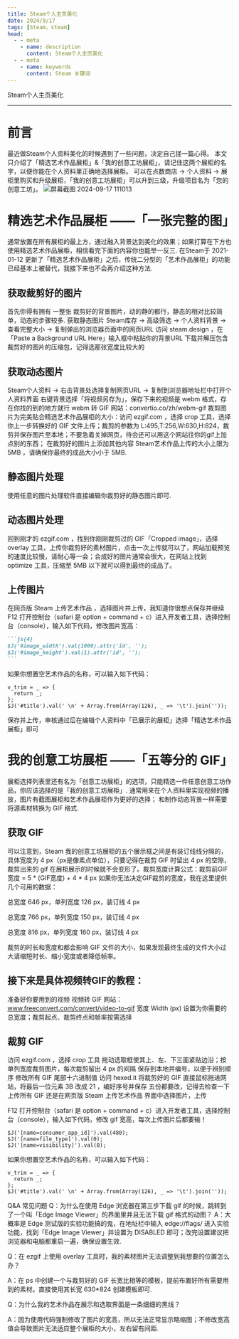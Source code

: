 ```yaml
---
title: Steam个人主页美化
date: 2024/9/17
tags: [Steam，steam]
head:
  - - meta
    - name: description
      content: Steam个人主页美化
  - - meta
    - name: keywords
      content: Steam 关键词
---
```


Steam个人主页美化

---

# 前言
最近做Steam个人资料美化的时候遇到了一些问题，决定自己搓一篇心得。
本文只介绍了「精选艺术作品展柜」&「我的创意工坊展柜」，请记住这两个展柜的名字，以便你能在个人资料里正确地选择展柜。
可以在点数商店 -> 个人资料 -> 展柜里购买和升级展柜，「我的创意工坊展柜」可以升到三级，升级项目名为「您的创意工坊」。
![屏幕截图 2024-09-17 111013](https://github.com/user-attachments/assets/1d0d486d-6179-485c-aeca-053368561bf4)


# 精选艺术作品展柜 ——「一张完整的图」
通常放置在所有展柜的最上方，通过融入背景达到美化的效果；如果打算在下方也使用精选艺术作品展柜，相信看完下面的内容你也能举一反三.
在Steam于 2021-01-12 更新了「精选艺术作品展柜」之后，传统二分型的「艺术作品展柜」的功能已经基本上被替代，我接下来也不会再介绍这种方法.

## 获取裁剪好的图片
首先你得有拥有 一整张 裁剪好的背景图片，动的静的都行，静态的相对比较简单，动态的步骤较多.
获取静态图片
Steam库存 -> 高级筛选 -> 个人资料背景 -> 查看完整大小 -> 复制弹出的浏览器页面中的网页URL
访问 steam.design ，在「Paste a Background URL Here」输入框中粘贴你的背景URL
下载并解压包含裁剪好的图片的压缩包，记得选那张宽度比较大的

## 获取动态图片
Steam个人资料 -> 右击背景处选择复制网页URL -> 复制到浏览器地址栏中打开个人资料界面
右键背景选择「将视频另存为」，保存下来的视频是 webm 格式，存在你找的到的地方就行
webm 转 GIF 网站：convertio.co/zh/webm-gif
裁剪图片为完美贴合精选艺术作品展柜的大小：访问 ezgif.com ，选择 crop 工具，选择你上一步转换好的 GIF 文件上传；裁剪的参数为 L:495,T:256,W:630,H:824，裁剪并保存图片至本地；不要急着关掉网页，待会还可以用这个网站往你的gif上加点别的东西；
在裁剪好的图片上添加其他内容
Steam艺术作品上传的大小上限为 5MB ，请确保你最终的成品大小小于 5MB.

## 静态图片处理
使用任意的图片处理软件直接编辑你裁剪好的静态图片即可.

## 动态图片处理
回到刚才的 ezgif.com ，找到你刚刚裁剪过的 GIF「Cropped image」，选择 overlay 工具，上传你裁剪好的素材图片，点击一次上传就可以了，网站加载预览的速度比较慢，请耐心等一会；合成好的图片通常会很大，在网站上找到 optimize 工具，压缩至 5MB 以下就可以得到最终的成品了。

## 上传图片
在网页版 Steam 上传艺术作品 ，选择图片并上传，我知道你很想点保存并继续
F12 打开控制台（safari 是 option + command + c）进入开发者工具，选择控制台（console），输入如下代码，修改图片宽高：
````md
```js{4}
$J('#image_width').val(1000).attr('id', '');
$J('#image_height').val(1).attr('id', '');
```
````
如果你想置空艺术作品的名称，可以输入如下代码：
```js{4}
v_trim = _ => {
  return _;
};
$J('#title').val(' \n' + Array.from(Array(126), _ => '\t').join(''));
```
保存并上传，审核通过后在编辑个人资料中「已展示的展柜」选择「精选艺术作品展柜」即可
# 我的创意工坊展柜 ——「五等分的 GIF」
展柜选择列表里还有名为「创意工坊展柜」的选项，只能精选一件任意创意工坊作品，你应该选择的是「我的创意工坊展柜」.
通常用来在个人资料里实现视频的播放，图片有截图展柜和艺术作品展柜作为更好的选择；
和制作动态背景一样需要将源素材转换为 GIF 格式.

## 获取 GIF
可以注意到，Steam 我的创意工坊展柜的五个展示框之间是有装订线线分隔的，具体宽度为 4 px（px是像素点单位），只要记得在裁剪 GIF 时留出 4 px 的空隙，裁剪出来的 gif 在展柜展示的时候就不会变形了。裁剪宽度计算公式：裁剪前GIF宽度 = 5 * (GIF宽度) + 4 * 4 px
如果你无法决定GIF裁剪的宽度，我在这里提供几个可用的数据：

总宽度 646 px，单列宽度 126 px，装订线 4 px

总宽度 766 px，单列宽度 150 px，装订线 4 px

总宽度 816 px，单列宽度 160 px，装订线 4 px

裁剪的时长和宽度和都会影响 GIF 文件的大小，如果发现最终生成的文件大小过大请缩短时长、缩小宽度或者降低帧率。
## 接下来是具体视频转GIF的教程：
准备好你要用到的视频
视频转 GIF 网站：www.freeconvert.com/convert/video-to-gif
宽度 Width (px) 设置为你需要的总宽度；裁剪起点、裁剪终点和帧率按需选择
## 裁剪 GIF
访问 ezgif.com ，选择 crop 工具
拖动选取框使其上、左、下三面紧贴边沿；按单列宽度裁剪图片，每次裁剪留出 4 px 的间隔
保存到本地并编号，以便于辨别顺序
修改所有 GIF 尾部十六进制值
访问 hexed.it
将裁剪好的 GIF 直接鼠标拖进网站，将最后一位元素 3B 改成 21 ，编好序号并保存
五份都要改，记得去检查一下
上传所有 GIF
还是在网页版 Steam 上传艺术作品 界面中选择图片，上传

F12 打开控制台（safari 是 option + command + c）进入开发者工具，选择控制台（console），输入如下代码，修改 gif 宽高，每次上传图片后都要输！
```js{4}
$J('[name=consumer_app_id]').val(480);
$J('[name=file_type]').val(0);
$J('[name=visibility]').val(0);
```
如果你想置空艺术作品的名称，可以输入如下代码：
```js{4}
v_trim = _ => {
  return _;
};
$J('#title').val(' \n' + Array.from(Array(126), _ => '\t').join(''));
```
Q&A 常见问题
Q：为什么在使用 Edge 浏览器在第三步下载 gif 的时候，跳转到了一个叫「Edge Image Viewer」的界面里并且无法下载 gif 格式的动图？
A：大概率是 Edge 测试版的实验功能搞的鬼，在地址栏中输入 edge://flags/ 进入实验功能，找到「Edge Image Viewer」并设置为 DISABLED 即可；改完设置建议把浏览器和电脑都重启一遍，确保设置生效.

Q：在 ezgif 上使用 overlay 工具时，我的素材图片无法调整到我想要的位置怎么办？

A：在 ps 中创建一个与裁剪好的 GIF 长宽比相等的模板，提前布置好所有需要用到的素材。直接使用其长宽 630*824 创建模板即可.

Q：为什么我的艺术作品在展示和选取界面是一条细细的黑线？

A：因为使用代码强制修改了图片的宽高，所以无法正常显示略缩图；不修改宽高值会导致图片无法适应整个展柜的大小，左右留有间距.

